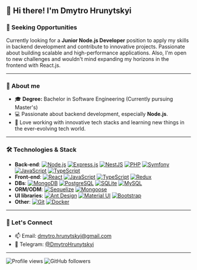 ## 👋 Hi there! I'm Dmytro Hrunytskyi

### 💼 Seeking Opportunities

Currently looking for a **Junior Node.js Developer** position to apply my skills in backend development and contribute to innovative projects. Passionate about building scalable and high-performance applications. Also, I'm open to new challenges and wouldn't mind expanding my horizons in the frontend with React.js.

---

### 👀 About me

- 🎓 **Degree:** Bachelor in Software Engineering (Currently pursuing Master's)
- 💻 Passionate about backend development, especially **Node.js**.
- 🙂 Love working with innovative tech stacks and learning new things in the ever-evolving tech world.

---

### 🛠️ Technologies & Stack

- **Back-end**: [![Node.js](https://img.shields.io/badge/Node.js-339933?style=flat&logo=node.js&logoColor=white)](https://nodejs.org/en) [![Express.js](https://img.shields.io/badge/Express.js-000000?style=flat&logo=express&logoColor=white)](https://expressjs.com/) [![NestJS](https://img.shields.io/badge/NestJS-E0234E?style=flat&logo=nestjs&logoColor=white)](https://nestjs.com/) [![PHP](https://img.shields.io/badge/PHP-777BB4?style=flat&logo=php&logoColor=white)](https://www.php.net/) [![Symfony](https://img.shields.io/badge/Symfony-000000?style=flat&logo=symfony&logoColor=white)](https://symfony.com/) [![JavaScript](https://img.shields.io/badge/JavaScript-F7DF1E?style=flat&logo=javascript&logoColor=black)](https://developer.mozilla.org/en-US/docs/Web/JavaScript) [![TypeScript](https://img.shields.io/badge/TypeScript-3178C6?style=flat&logo=typescript&logoColor=white)](https://www.typescriptlang.org/)
- **Front-end**: [![React](https://img.shields.io/badge/React-61DAFB?style=flat&logo=react&logoColor=black)](https://react.dev/) [![JavaScript](https://img.shields.io/badge/JavaScript-F7DF1E?style=flat&logo=javascript&logoColor=black)](https://developer.mozilla.org/en-US/docs/Web/JavaScript) [![TypeScript](https://img.shields.io/badge/TypeScript-3178C6?style=flat&logo=typescript&logoColor=white)](https://www.typescriptlang.org/) [![Redux](https://img.shields.io/badge/Redux_Toolkit-764ABC?style=flat&logo=redux&logoColor=white)](https://redux-toolkit.js.org/)
- **DBs**: [![MongoDB](https://img.shields.io/badge/MongoDB-47A248?style=flat&logo=mongodb&logoColor=white)](https://www.mongodb.com/) [![PostgreSQL](https://img.shields.io/badge/PostgreSQL-4169E1?style=flat&logo=postgresql&logoColor=white)](https://www.postgresql.org/) [![SQLite](https://img.shields.io/badge/SQLite-003B57?style=flat&logo=sqlite&logoColor=white)](https://www.sqlite.org/) [![MySQL](https://img.shields.io/badge/MySQL-4479A1?style=flat&logo=mysql&logoColor=white)](https://www.mysql.com/)
- **ORM/ODM**: [![Sequelize](https://img.shields.io/badge/Sequelize-52B0E7?style=flat&logo=sequelize&logoColor=white)](https://sequelize.org/) [![Mongoose](https://img.shields.io/badge/Mongoose-880000?style=flat&logo=mongoose&logoColor=white)](https://mongoosejs.com/)
- **UI libraries**: [![Ant Design](https://img.shields.io/badge/Ant_Design-0170FE?style=flat&logo=ant-design&logoColor=white)](https://ant.design/) [![Material UI](https://img.shields.io/badge/Material_UI-0081CB?style=flat&logo=material-ui&logoColor=white)](https://mui.com/material-ui/?srsltid=AfmBOorUNZuJL0OgF8XvrH9CP10xT3DXGtzOfuvUpMJZZeoBHgX8fhro) [![Bootstrap](https://img.shields.io/badge/Bootstrap-563D7C?style=flat&logo=bootstrap&logoColor=white)](https://getbootstrap.com/)
- **Other**: [![Git](https://img.shields.io/badge/Git-F05032?style=flat&logo=git&logoColor=white)](https://git-scm.com/) [![Docker](https://img.shields.io/badge/Docker-2496ED?style=flat&logo=docker&logoColor=white)](https://www.docker.com/)

---

### 💬 Let's Connect

- 📫 Email: [dmytro.hrunytskyi@gmail.com](mailto:dmytro.hrunytskyi@gmail.com)
- 📱 Telegram: [@DmytroHrunytskyi](https://t.me/DmytroHrunytskyi)

---

![Profile views](https://komarev.com/ghpvc/?username=Passion4Coder) ![GitHub followers](https://img.shields.io/github/followers/Passion4Coder?style=social)


<!--
**Passion4Coder/Passion4Coder** is a ✨ _special_ ✨ repository because its `README.md` (this file) appears on your GitHub profile.

Here are some ideas to get you started:

- 🔭 I’m currently working on ...
- 🌱 I’m currently learning ...
- 👯 I’m looking to collaborate on ...
- 🤔 I’m looking for help with ...
- 💬 Ask me about ...
- 📫 How to reach me: ...
- 😄 Pronouns: ...
- ⚡ Fun fact: ...
-->
